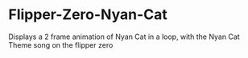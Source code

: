# Flipper-Zero-Nyan-Cat
Displays a 2 frame animation of Nyan Cat in a loop, with the Nyan Cat Theme song on the flipper zero
